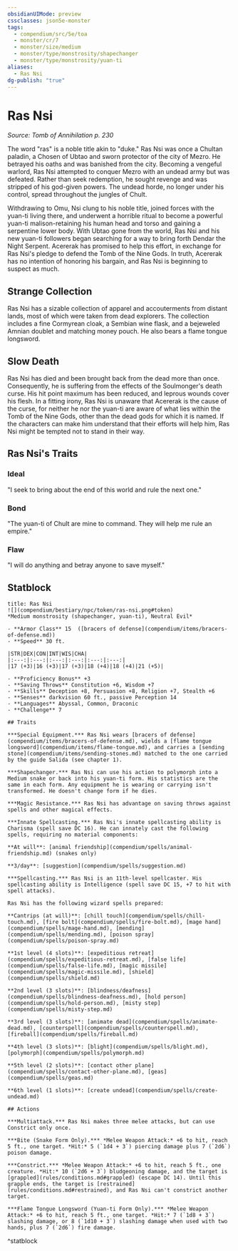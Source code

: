 ```yaml
---
obsidianUIMode: preview
cssclasses: json5e-monster
tags:
  - compendium/src/5e/toa
  - monster/cr/7
  - monster/size/medium
  - monster/type/monstrosity/shapechanger
  - monster/type/monstrosity/yuan-ti
aliases:
  - Ras Nsi
dg-publish: "true"
---
```

# Ras Nsi
*Source: Tomb of Annihilation p. 230*  

The word "ras" is a noble title akin to "duke." Ras Nsi was once a Chultan paladin, a Chosen of Ubtao and sworn protector of the city of Mezro. He betrayed his oaths and was banished from the city. Becoming a vengeful warlord, Ras Nsi attempted to conquer Mezro with an undead army but was defeated. Rather than seek redemption, he sought revenge and was stripped of his god-given powers. The undead horde, no longer under his control, spread throughout the jungles of Chult.

Withdrawing to Omu, Nsi clung to his noble title, joined forces with the yuan-ti living there, and underwent a horrible ritual to become a powerful yuan-ti malison-retaining his human head and torso and gaining a serpentine lower body. With Ubtao gone from the world, Ras Nsi and his new yuan-ti followers began searching for a way to bring forth Dendar the Night Serpent. Acererak has promised to help this effort, in exchange for Ras Nsi's pledge to defend the Tomb of the Nine Gods. In truth, Acererak has no intention of honoring his bargain, and Ras Nsi is beginning to suspect as much.

## Strange Collection

Ras Nsi has a sizable collection of apparel and accouterments from distant lands, most of which were taken from dead explorers. The collection includes a fine Cormyrean cloak, a Sembian wine flask, and a bejeweled Amnian doublet and matching money pouch. He also bears a flame tongue longsword.

## Slow Death

Ras Nsi has died and been brought back from the dead more than once. Consequently, he is suffering from the effects of the Soulmonger's death curse. His hit point maximum has been reduced, and leprous wounds cover his flesh. In a fitting irony, Ras Nsi is unaware that Acererak is the cause of the curse, for neither he nor the yuan-ti are aware of what lies within the Tomb of the Nine Gods, other than the dead gods for which it is named. If the characters can make him understand that their efforts will help him, Ras Nsi might be tempted not to stand in their way.

## Ras Nsi's Traits

### Ideal

"I seek to bring about the end of this world and rule the next one."

### Bond

"The yuan-ti of Chult are mine to command. They will help me rule an empire."

### Flaw

"I will do anything and betray anyone to save myself."

## Statblock

```ad-statblock
title: Ras Nsi
![](compendium/bestiary/npc/token/ras-nsi.png#token)
*Medium monstrosity (shapechanger, yuan-ti), Neutral Evil*

- **Armor Class** 15  ([bracers of defense](compendium/items/bracers-of-defense.md))
- **Speed** 30 ft.

|STR|DEX|CON|INT|WIS|CHA|
|:---:|:---:|:---:|:---:|:---:|:---:|
|17 (+3)|16 (+3)|17 (+3)|18 (+4)|18 (+4)|21 (+5)|

- **Proficiency Bonus** +3
- **Saving Throws** Constitution +6, Wisdom +7
- **Skills** Deception +8, Persuasion +8, Religion +7, Stealth +6
- **Senses** darkvision 60 ft., passive Perception 14
- **Languages** Abyssal, Common, Draconic
- **Challenge** 7

## Traits

***Special Equipment.*** Ras Nsi wears [bracers of defense](compendium/items/bracers-of-defense.md), wields a [flame tongue longsword](compendium/items/flame-tongue.md), and carries a [sending stone](compendium/items/sending-stones.md) matched to the one carried by the guide Salida (see chapter 1).

***Shapechanger.*** Ras Nsi can use his action to polymorph into a Medium snake or back into his yuan-ti form. His statistics are the same in each form. Any equipment he is wearing or carrying isn't transformed. He doesn't change form if he dies.

***Magic Resistance.*** Ras Nsi has advantage on saving throws against spells and other magical effects.

***Innate Spellcasting.*** Ras Nsi's innate spellcasting ability is Charisma (spell save DC 16). He can innately cast the following spells, requiring no material components:

**At will**: [animal friendship](compendium/spells/animal-friendship.md) (snakes only)

**3/day**: [suggestion](compendium/spells/suggestion.md)

***Spellcasting.*** Ras Nsi is an 11th-level spellcaster. His spellcasting ability is Intelligence (spell save DC 15, +7 to hit with spell attacks).

Ras Nsi has the following wizard spells prepared:

**Cantrips (at will)**: [chill touch](compendium/spells/chill-touch.md), [fire bolt](compendium/spells/fire-bolt.md), [mage hand](compendium/spells/mage-hand.md), [mending](compendium/spells/mending.md), [poison spray](compendium/spells/poison-spray.md)

**1st level (4 slots)**: [expeditious retreat](compendium/spells/expeditious-retreat.md), [false life](compendium/spells/false-life.md), [magic missile](compendium/spells/magic-missile.md), [shield](compendium/spells/shield.md)

**2nd level (3 slots)**: [blindness/deafness](compendium/spells/blindness-deafness.md), [hold person](compendium/spells/hold-person.md), [misty step](compendium/spells/misty-step.md)

**3rd level (3 slots)**: [animate dead](compendium/spells/animate-dead.md), [counterspell](compendium/spells/counterspell.md), [fireball](compendium/spells/fireball.md)

**4th level (3 slots)**: [blight](compendium/spells/blight.md), [polymorph](compendium/spells/polymorph.md)

**5th level (2 slots)**: [contact other plane](compendium/spells/contact-other-plane.md), [geas](compendium/spells/geas.md)

**6th level (1 slots)**: [create undead](compendium/spells/create-undead.md)

## Actions

***Multiattack.*** Ras Nsi makes three melee attacks, but can use Constrict only once.

***Bite (Snake Form Only).*** *Melee Weapon Attack:* +6 to hit, reach 5 ft., one target. *Hit:* 5 (`1d4 + 3`) piercing damage plus 7 (`2d6`) poison damage.

***Constrict.*** *Melee Weapon Attack:* +6 to hit, reach 5 ft., one creature. *Hit:* 10 (`2d6 + 3`) bludgeoning damage, and the target is [grappled](rules/conditions.md#grappled) (escape DC 14). Until this grapple ends, the target is [restrained](rules/conditions.md#restrained), and Ras Nsi can't constrict another target.

***Flame Tongue Longsword (Yuan-ti Form Only).*** *Melee Weapon Attack:* +6 to hit, reach 5 ft., one target. *Hit:* 7 (`1d8 + 3`) slashing damage, or 8 (`1d10 + 3`) slashing damage when used with two hands, plus 7 (`2d6`) fire damage.
```
^statblock